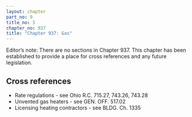 ```yaml
---
layout: chapter
part_no: 9
title_no: 5
chapter_no: 937
title: "Chapter 937: Gas"
---
```


Editor’s note: There are no sections in Chapter 937. This chapter has been established to provide a place for cross references
and any future legislation.

## Cross references

* Rate regulations - see Ohio R.C. 715.27, 743.26, 743.28
* Unvented gas heaters - see GEN. OFF. 517.02
* Licensing heating contractors - see BLDG. Ch. 1335
